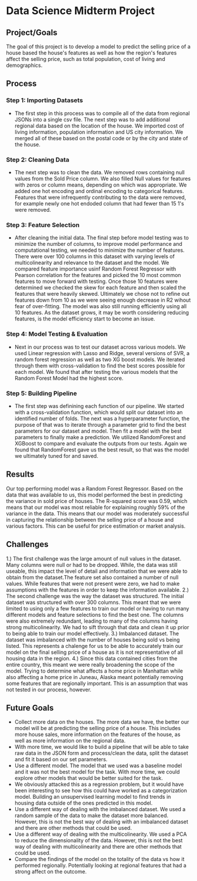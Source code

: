# Data Science Midterm Project

## Project/Goals

The goal of this project is to develop a model to predict the selling price of a house based the house's features as well as how the region's features affect the selling price, such as total population, cost of living and demographics. 

## Process
### Step 1: Importing Datasets
- The first step in this process was to compile all of the data from regional JSONs into a single csv file. The next step was to add additional regional data based on the location of the house. We imported cost of living information, population information and US city information. We merged all of these based on the postal code or by the city and state of the house.
### Step 2: Cleaning Data
- The next step was to clean the data. We removed rows containing null values from the Sold Price column. We also filled Null values for features with zeros or column means, depending on which was appropriate. We added one hot encoding and ordinal encoding to categorical features. Features that were infrequently contributing to the data were removed, for example newly one hot endoded column that had fewer than 15 1's were removed. 
### Step 3: Feature Selection
- After cleaning the initial data. The final step before model testing was to minimize the number of columns, to improve model performance and computational testing, we needed to minimize the number of features. There were over 100 columns in this dataset with varying levels of multicolinearity and relevance to the dataset and the model. We compared feature importance usinf Random Forest Regressor with Pearson correlation for the features and picked the 10 most common features to move forward with testing. Once those 10 features were determined we checked the skew for each feature and then scaled the features that were heavily skewed. Ultimately we chose not to refine out features down from 10 as we were seeing enough decrease in R2 wihout fear of over-fitting. The model was also still running efficiently using all 10 features. As the dataset grows, it may be worth considering reducing features, is the model efficiency start to become an issue.
### Step 4: Model Testing & Evaluation
- Next in our process was to test our dataset across various models. We used Linear regression with Lasso and Ridge, several versions of SVR, a random forest regression as well as two XG boost models. We iterated through them with cross-validation to find the best scores possible for each model. We found that after testing the various models that the Random Forest Model had the highest score. 
### Step 5: Building Pipeline
- The first step was definining each function of our pipeline. We started with a cross-validation function, which would split our dataset into an identified number of folds. The next was a hyperparameter function, the purpose of that was to iterate through a parameter grid to find the best parameters for our dataset and model. Then fit a model with the best parameters  to finally make a prediction. We utilized RandomForest and XGBoost to compare and evaluate the outputs from our tests. Again we found that RandomForest gave us the best result, so that was the model we ultimately tuned for and saved.


## Results
Our top performing model was a Random Forest Regressor. Based on the data that was available to us, this model performed the best in predicting the variance in sold price of houses. The R-squared score was 0.59, which means that our model was most reliable for explaining roughly 59% of the variance in the data. This means that our model was moderately successful in capturing the relationship between the selling price of a house and various factors. This can be useful for price estimation or market analysis. 

## Challenges 
1.) The first challenge was the large amount of null values in the dataset. Many columns were null or had to be dropped. While, the data was still useable, this impact the level of detail and information that we were able to obtain from the dataset.The feature set also contained a number of null values. While features that were not present were zero, we had to make assumptions with the features in order to keep the information available. 
2.) The second challenge was the way the dataset was structured. The initial dataset was structured with over 300 columns. This meant that we were limited to using only a few features to train our model or having to run many different models and feature selections to find the best one. The columns were also extremely redundant, leading to many of the columns having strong multicolinearity. We had to sift through that data and clean it up prior to being able to train our model effectively. 
3.) Imbalanced dataset. The dataset was imbalanced with the number of houses being sold vs being listed. This represents a chalenge for us to be able to accurately train our model on the final selling price of a house as it is not representative of all housing data in the region.
4.) Since this data contained cities from the entire country, this meant we were really broadening the scope of the model. Trying to determine what affects a home price in Manhattan while also affecting a home price in Juneau, Alaska meant potentially removing some features that are regionally important. This is an assumption that was not tested in our process, however.


## Future Goals
- Collect more data on the houses. The more data we have, the better our model will be at predicting the selling price of a house. This includes more house sales, more information on the features of the house, as well as more information on the regional data.
- With more time, we would like to build a pipeline that will be able to take raw data in the JSON form and process/clean the data, split the dataset and fit it based on our set parameters. 
- Use a different model. The model that we used was a baseline model and it was not the best model for the task. With more time, we could explore other models that would be better suited for the task. 
- We obviously attacked this as a regression problem, but it would have been interesting to see how this could have worked as a categorization model. Building an unsupervised learning model to find trends in housing data outside of the ones predicted in this model. 
- Use a different way of dealing with the imbalanced dataset. We used a random sample of the data to make the dataset more balanced. However, this is not the best way of dealing with an imbalanced dataset and there are other methods that could be used. 
- Use a different way of dealing with the multicolinearity. We used a PCA to reduce the dimensionality of the data. However, this is not the best way of dealing with multicolinearity and there are other methods that could be used.
- Compare the findings of the model on the totality of the data vs how it performed regionally. Potentially looking at regional features that had a strong affect on the outcome.
  

